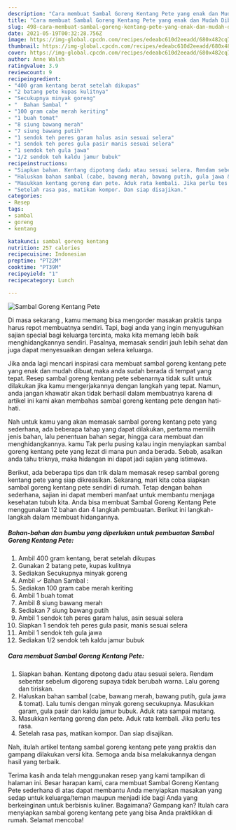 ```yaml
---
description: "Cara membuat Sambal Goreng Kentang Pete yang enak dan Mudah Dibuat"
title: "Cara membuat Sambal Goreng Kentang Pete yang enak dan Mudah Dibuat"
slug: 498-cara-membuat-sambal-goreng-kentang-pete-yang-enak-dan-mudah-dibuat
date: 2021-05-19T00:32:28.756Z
image: https://img-global.cpcdn.com/recipes/edeabc610d2eeadd/680x482cq70/sambal-goreng-kentang-pete-foto-resep-utama.jpg
thumbnail: https://img-global.cpcdn.com/recipes/edeabc610d2eeadd/680x482cq70/sambal-goreng-kentang-pete-foto-resep-utama.jpg
cover: https://img-global.cpcdn.com/recipes/edeabc610d2eeadd/680x482cq70/sambal-goreng-kentang-pete-foto-resep-utama.jpg
author: Anne Walsh
ratingvalue: 3.9
reviewcount: 9
recipeingredient:
- "400 gram kentang berat setelah dikupas"
- "2 batang pete kupas kulitnya"
- "Secukupnya minyak goreng"
- "  Bahan Sambal "
- "100 gram cabe merah keriting"
- "1 buah tomat"
- "8 siung bawang merah"
- "7 siung bawang putih"
- "1 sendok teh peres garam halus asin sesuai selera"
- "1 sendok teh peres gula pasir manis sesuai selera"
- "1 sendok teh gula jawa"
- "1/2 sendok teh kaldu jamur bubuk"
recipeinstructions:
- "Siapkan bahan. Kentang dipotong dadu atau sesuai selera. Rendam sebentar sebelum digoreng supaya tidak berubah warna. Lalu goreng dan tiriskan."
- "Haluskan bahan sambal (cabe, bawang merah, bawang putih, gula jawa &amp; tomat). Lalu tumis dengan minyak goreng secukupnya. Masukkan garam, gula pasir dan kaldu jamur bubuk. Aduk rata sampai matang."
- "Masukkan kentang goreng dan pete. Aduk rata kembali. Jika perlu tes rasa."
- "Setelah rasa pas, matikan kompor. Dan siap disajikan."
categories:
- Resep
tags:
- sambal
- goreng
- kentang

katakunci: sambal goreng kentang 
nutrition: 257 calories
recipecuisine: Indonesian
preptime: "PT22M"
cooktime: "PT39M"
recipeyield: "1"
recipecategory: Lunch

---
```



![Sambal Goreng Kentang Pete](https://img-global.cpcdn.com/recipes/edeabc610d2eeadd/680x482cq70/sambal-goreng-kentang-pete-foto-resep-utama.jpg)

Di masa  sekarang , kamu memang bisa mengorder masakan praktis tanpa harus repot membuatnya sendiri. Tapi, bagi anda yang ingin menyuguhkan sajian special bagi keluarga tercinta, maka kita memang lebih baik menghidangkannya sendiri. Pasalnya, memasak sendiri jauh lebih sehat dan juga dapat menyesuaikan dengan selera keluarga.

Jika anda lagi mencari inspirasi cara membuat sambal goreng kentang pete yang enak dan mudah dibuat,maka anda sudah berada di tempat yang tepat. Resep sambal goreng kentang pete  sebenarnya tidak sulit untuk dilakukan jika kamu mengerjakannya dengan langkah yang tepat. Namun, anda jangan khawatir akan tidak berhasil dalam membuatnya 
karena di artikel ini kami akan membahas sambal goreng kentang pete dengan hati-hati.  



Nah untuk kamu yang akan memasak sambal goreng kentang pete yang sederhana, ada beberapa tahap yang dapat dilakukan, pertama memilih jenis bahan, lalu penentuan bahan segar, hingga cara membuat dan menghidangkannya. kamu Tak perlu pusing kalau ingin menyiapkan sambal goreng kentang pete yang lezat di mana pun anda berada. Sebab, asalkan anda  tahu triknya, maka hidangan ini dapat jadi sajian yang istimewa.

Berikut, ada beberapa tips dan trik dalam memasak resep sambal goreng kentang pete yang siap dikreasikan. Sekarang, mari kita coba siapkan sambal goreng kentang pete sendiri di rumah. Tetap dengan bahan sederhana, sajian ini dapat memberi manfaat untuk membantu menjaga kesehatan tubuh kita. Anda bisa membuat Sambal Goreng Kentang Pete menggunakan 12 bahan dan 4 langkah pembuatan. Berikut ini langkah-langkah dalam membuat hidangannya.

<!--inarticleads1-->

##### Bahan-bahan dan bumbu yang diperlukan untuk pembuatan Sambal Goreng Kentang Pete:

1. Ambil 400 gram kentang, berat setelah dikupas
1. Gunakan 2 batang pete, kupas kulitnya
1. Sediakan Secukupnya minyak goreng
1. Ambil  ✓ Bahan Sambal :
1. Sediakan 100 gram cabe merah keriting
1. Ambil 1 buah tomat
1. Ambil 8 siung bawang merah
1. Sediakan 7 siung bawang putih
1. Ambil 1 sendok teh peres garam halus, asin sesuai selera
1. Siapkan 1 sendok teh peres gula pasir, manis sesuai selera
1. Ambil 1 sendok teh gula jawa
1. Sediakan 1/2 sendok teh kaldu jamur bubuk




<!--inarticleads2-->

##### Cara membuat Sambal Goreng Kentang Pete:

1. Siapkan bahan. Kentang dipotong dadu atau sesuai selera. Rendam sebentar sebelum digoreng supaya tidak berubah warna. Lalu goreng dan tiriskan.
1. Haluskan bahan sambal (cabe, bawang merah, bawang putih, gula jawa &amp; tomat). Lalu tumis dengan minyak goreng secukupnya. Masukkan garam, gula pasir dan kaldu jamur bubuk. Aduk rata sampai matang.
1. Masukkan kentang goreng dan pete. Aduk rata kembali. Jika perlu tes rasa.
1. Setelah rasa pas, matikan kompor. Dan siap disajikan.




Nah, itulah artikel tentang  sambal goreng kentang pete  yang praktis dan gampang dilakukan versi kita. Semoga anda bisa melakukannya dengan hasil yang terbaik. 

Terima kasih anda telah menggunakan resep yang kami tampilkan di halaman ini. Besar harapan kami, cara membuat  Sambal Goreng Kentang Pete sederhana di atas dapat membantu Anda menyiapkan masakan yang sedap untuk keluarga/teman maupun menjadi ide bagi Anda yang berkeinginan untuk berbisnis kuliner. Bagaimana? Gampang kan? Itulah cara menyiapkan sambal goreng kentang pete yang bisa Anda praktikkan di rumah. Selamat mencoba!

